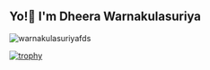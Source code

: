 ## Yo!👋 I'm Dheera Warnakulasuriya
<p align="left"> <img src="https://komarev.com/ghpvc/?username=warnakulasuriya-fds-e23&label=Profile%20views&color=0e75b6&style=flat" alt="warnakulasuriyafds" /> </p>

<!--
**warnakulasuriya-fds-e23/warnakulasuriya-fds-e23** is a ✨ _special_ ✨ repository because its `README.md` (this file) appears on your GitHub profile.

Here are some ideas to get you started:

- 🔭 I’m currently working on ...
- 🌱 I’m currently learning ...
- 👯 I’m looking to collaborate on ...
- 🤔 I’m looking for help with ...
- 💬 Ask me about ...
- 📫 How to reach me: ...
- 😄 Pronouns: ...
- ⚡ Fun fact: ...
-->

[![trophy](https://github-profile-trophy.vercel.app/?username=warnakulasuriya-fds-e23&theme=nord)](https://github.com/ryo-ma/github-profile-trophy)
